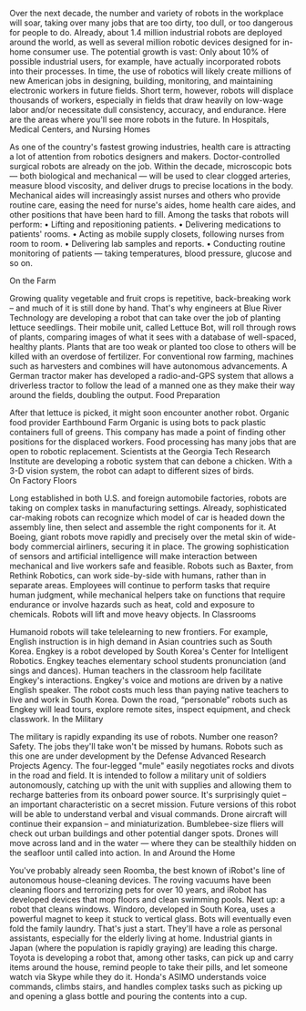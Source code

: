 Over the next decade, the number and variety of robots in the workplace will soar, taking over many jobs that are too dirty, too dull, or too dangerous for people to do. Already, about 1.4 million industrial robots are deployed around the world, as well as several million robotic devices designed for in-home consumer use. The potential growth is vast: Only about 10% of possible industrial users, for example, have actually incorporated robots into their processes.
In time, the use of robotics will likely create millions of new American jobs in designing, building, monitoring, and maintaining electronic workers in future fields. Short term, however, robots will displace thousands of workers, especially in fields that draw heavily on low-wage labor and/or necessitate dull consistency, accuracy, and endurance. Here are the areas where you'll see more robots in the future. 
In Hospitals, Medical Centers, and Nursing Homes
 
As one of the country's fastest growing industries, health care is attracting a lot of attention from robotics designers and makers. Doctor-controlled surgical robots are already on the job. Within the decade, microscopic bots — both biological and mechanical — will be used to clear clogged arteries, measure blood viscosity, and deliver drugs to precise locations in the body. Mechanical aides will increasingly assist nurses and others who provide routine care, easing the need for nurse's aides, home health care aides, and other positions that have been hard to fill. Among the tasks that robots will perform: 
•	Lifting and repositioning patients.
•	Delivering medications to patients' rooms.
•	Acting as mobile supply closets, following nurses from room to room.
•	Delivering lab samples and reports.
•	Conducting routine monitoring of patients — taking temperatures, blood pressure, glucose and so on. 

On the Farm
 

Growing quality vegetable and fruit crops is repetitive, back-breaking work – and much of it is still done by hand. That's why engineers at Blue River Technology are developing a robot that can take over the job of planting lettuce seedlings. Their mobile unit, called Lettuce Bot, will roll through rows of plants, comparing images of what it sees with a database of well-spaced, healthy plants. Plants that are too weak or planted too close to others will be killed with an overdose of fertilizer. 
For conventional row farming, machines such as harvesters and combines will have autonomous advancements. A German tractor maker has developed a radio-and-GPS system that allows a driverless tractor to follow the lead of a manned one as they make their way around the fields, doubling the output.
Food Preparation
 
After that lettuce is picked, it might soon encounter another robot. Organic food provider Earthbound Farm Organic is using bots to pack plastic containers full of greens. This company has made a point of finding other positions for the displaced workers.
Food processing has many jobs that are open to robotic replacement. Scientists at the Georgia Tech Research Institute are developing a robotic system that can debone a chicken. With a 3-D vision system, the robot can adapt to different sizes of birds.  
On Factory Floors
  
Long established in both U.S. and foreign automobile factories, robots are taking on complex tasks in manufacturing settings. Already, sophisticated car-making robots can recognize which model of car is headed down the assembly line, then select and assemble the right components for it. At Boeing, giant robots move rapidly and precisely over the metal skin of wide-body commercial airliners, securing it in place. 
The growing sophistication of sensors and artificial intelligence will make interaction between mechanical and live workers safe and feasible. Robots such as Baxter, from Rethink Robotics, can work side-by-side with humans, rather than in separate areas. Employees will continue to perform tasks that require human judgment, while mechanical helpers take on functions that require endurance or involve hazards such as heat, cold and exposure to chemicals. Robots will lift and move heavy objects. 
In Classrooms
 
Humanoid robots will take telelearning to new frontiers. For example, English instruction is in high demand in Asian countries such as South Korea. Engkey is a robot developed by South Korea's Center for Intelligent Robotics. Engkey teaches elementary school students pronunciation (and sings and dances). Human teachers in the classroom help facilitate Engkey's interactions. Engkey's voice and motions are driven by a native English speaker. The robot costs much less than paying native teachers to live and work in South Korea. Down the road, “personable” robots such as Engkey will lead tours, explore remote sites, inspect equipment, and check classwork. 
In the Military
 
The military is rapidly expanding its use of robots. Number one reason? Safety. The jobs they'll take won't be missed by humans. Robots such as this one are under development by the Defense Advanced Research Projects Agency. The four-legged "mule" easily negotiates rocks and divots in the road and field. It is intended to follow a military unit of soldiers autonomously, catching up with the unit with supplies and allowing them to recharge batteries from its onboard power source. It's surprisingly quiet – an important characteristic on a secret mission. Future versions of this robot will be able to understand verbal and visual commands.
Drone aircraft will continue their expansion – and miniaturization. Bumblebee-size fliers will check out urban buildings and other potential danger spots. Drones will move across land and in the water — where they can be stealthily hidden on the seafloor until called into action.
In and Around the Home
 
You've probably already seen Roomba, the best known of iRobot's line of autonomous house-cleaning devices. The roving vacuums have been cleaning floors and terrorizing pets for over 10 years, and iRobot has developed devices that mop floors and clean swimming pools. 
Next up: a robot that cleans windows. Windoro, developed in South Korea, uses a powerful magnet to keep it stuck to vertical glass. Bots will eventually even fold the family laundry. That's just a start. They'll have a role as personal assistants, especially for the elderly living at home. Industrial giants in Japan (where the population is rapidly graying) are leading this charge. Toyota is developing a robot that, among other tasks, can pick up and carry items around the house, remind people to take their pills, and let someone watch via Skype while they do it. Honda's ASIMO understands voice commands, climbs stairs, and handles complex tasks such as picking up and opening a glass bottle and pouring the contents into a cup. 
